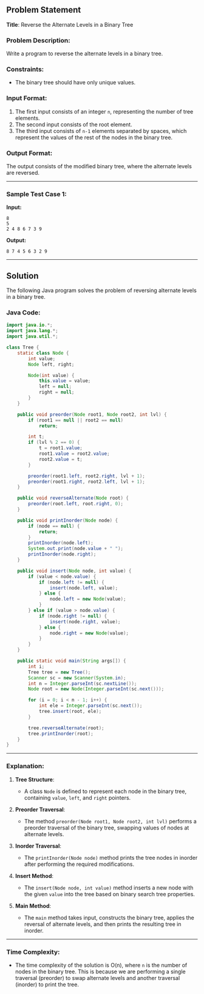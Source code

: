 
## Problem Statement

**Title**: Reverse the Alternate Levels in a Binary Tree

### Problem Description:
Write a program to reverse the alternate levels in a binary tree.

### Constraints:
- The binary tree should have only unique values.

### Input Format:
1. The first input consists of an integer `n`, representing the number of tree elements.
2. The second input consists of the root element.
3. The third input consists of `n-1` elements separated by spaces, which represent the values of the rest of the nodes in the binary tree.

### Output Format:
The output consists of the modified binary tree, where the alternate levels are reversed.

---

### Sample Test Case 1:
**Input:**
```
8
5
2 4 8 6 7 3 9
```

**Output:**
```
8 7 4 5 6 3 2 9
```

---

## Solution

The following Java program solves the problem of reversing alternate levels in a binary tree.

### Java Code:

```java
import java.io.*;
import java.lang.*;
import java.util.*;

class Tree {
    static class Node {
        int value;
        Node left, right;

        Node(int value) {
            this.value = value;
            left = null;
            right = null;
        }
    }

    public void preorder(Node root1, Node root2, int lvl) {
        if (root1 == null || root2 == null)
            return;

        int t;
        if (lvl % 2 == 0) {
            t = root1.value;
            root1.value = root2.value;
            root2.value = t;
        }

        preorder(root1.left, root2.right, lvl + 1);
        preorder(root1.right, root2.left, lvl + 1);
    }

    public void reverseAlternate(Node root) {
        preorder(root.left, root.right, 0);
    }

    public void printInorder(Node node) {
        if (node == null) {
            return;
        }
        printInorder(node.left);
        System.out.print(node.value + " ");
        printInorder(node.right);
    }

    public void insert(Node node, int value) {
        if (value < node.value) {
            if (node.left != null) {
                insert(node.left, value);
            } else {
                node.left = new Node(value);
            }
        } else if (value > node.value) {
            if (node.right != null) {
                insert(node.right, value);
            } else {
                node.right = new Node(value);
            }
        }
    }

    public static void main(String args[]) {
        int i;
        Tree tree = new Tree();
        Scanner sc = new Scanner(System.in);
        int n = Integer.parseInt(sc.nextLine());
        Node root = new Node(Integer.parseInt(sc.next()));

        for (i = 0; i < n - 1; i++) {
            int ele = Integer.parseInt(sc.next());
            tree.insert(root, ele);
        }

        tree.reverseAlternate(root);
        tree.printInorder(root);
    }
}
```

---

### Explanation:

1. **Tree Structure**:
    - A class `Node` is defined to represent each node in the binary tree, containing `value`, `left`, and `right` pointers.
  
2. **Preorder Traversal**:
    - The method `preorder(Node root1, Node root2, int lvl)` performs a preorder traversal of the binary tree, swapping values of nodes at alternate levels.

3. **Inorder Traversal**:
    - The `printInorder(Node node)` method prints the tree nodes in inorder after performing the required modifications.

4. **Insert Method**:
    - The `insert(Node node, int value)` method inserts a new node with the given `value` into the tree based on binary search tree properties.

5. **Main Method**:
    - The `main` method takes input, constructs the binary tree, applies the reversal of alternate levels, and then prints the resulting tree in inorder.

---

### Time Complexity:
- The time complexity of the solution is O(n), where `n` is the number of nodes in the binary tree. This is because we are performing a single traversal (preorder) to swap alternate levels and another traversal (inorder) to print the tree.
